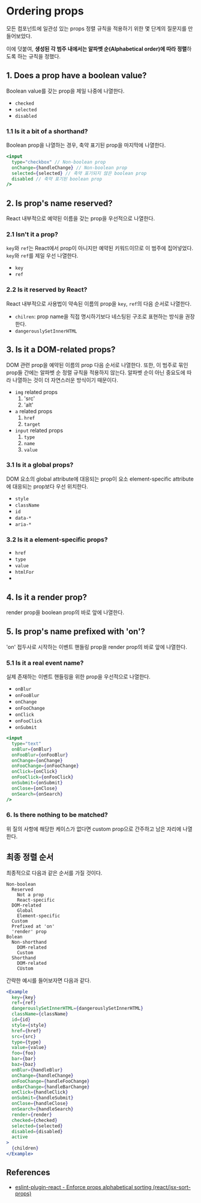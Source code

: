 # Ordering props

모든 컴포넌트에 일관성 있는 props 정렬 규칙을 적용하기 위한 몇 단계의 질문지를 만들어보았다.

이에 덧붙여, **생성된 각 범주 내에서는 알파벳 순(Alphabetical order)에 따라 정렬**하도록 하는 규칙을 정했다.

## 1. Does a prop have a boolean value?

Boolean value를 갖는 prop을 제일 나중에 나열한다.

* `checked`
* `selected`
* `disabled`

### 1.1 Is it a bit of a shorthand?

Boolean prop을 나열하는 경우, 축약 표기된 prop을 마지막에 나열한다.

```jsx
<input
  type="checkbox" // Non-boolean prop
  onChange={handleChange} // Non-boolean prop
  selected={selected} // 축약 표기되지 않은 boolean prop
  disabled // 축약 표기된 boolean prop
/>
```

## 2. Is prop's name reserved?

React 내부적으로 예약된 이름을 갖는 prop을 우선적으로 나열한다.

### 2.1 Isn't it a prop?

`key`와 `ref`는 React에서 prop이 아니지만 예약된 키워드이므로 이 범주에 집어넣었다. `key`와 `ref`를 제일 우선 나열한다.

* `key`
* `ref`

### 2.2 Is it reserved by React?

React 내부적으로 사용법이 약속된 이름의 prop을 `key`, `ref`의 다음 순서로 나열한다. 

* `chilren`: prop name을 직접 명시하기보다 네스팅된 구조로 표현하는 방식을 권장한다.
* `dangerouslySetInnerHTML`

## 3. Is it a DOM-related props?

DOM 관련 prop을 예약된 이름의 prop 다음 순서로 나열한다. 또한, 이 범주로 묶인 prop들 간에는 알파벳 순 정렬 규칙을 적용하지 않는다. 알파벳 순이 아닌 중요도에 따라 나열하는 것이 더 자연스러운 방식이기 때문이다.

* `img` related props
  1. 'src'
  2. 'alt'
* `a` related props
  1. `href`
  2. `target`
* `input` related props
  1. `type`
  2. `name`
  3. `value`

### 3.1 Is it a global props? 

DOM 요소의 global attribute에 대응되는 prop이 요소 element-specific attribute에 대응되는 prop보다 우선 위치한다.

* `style`
* `className`
* `id`
* `data-*`
* `aria-*`

### 3.2 Is it a element-specific props?

* `href`
* `type`
* `value`
* `htmlFor`
* 
## 4. Is it a render prop?

render prop을 boolean prop의 바로 앞에 나열한다.

## 5. Is prop's name prefixed with 'on'?

'on' 접두사로 시작하는 이벤트 핸들링 prop을 render prop의 바로 앞에 나열한다.

### 5.1 Is it a real event name?

실제 존재하는 이벤트 핸들링을 위한 prop을 우선적으로 나열한다.

* `onBlur`
* `onFooBlur`
* `onChange`
* `onFooChange`
* `onClick`
* `onFooClick`
* `onSubmit`

```jsx
<input
  type="text"
  onBlur={onBlur}
  onFooBlur={onFooBlur}
  onChange={onChange}
  onFooChange={onFooChange}
  onClick={onClick}
  onFooClick={onFooClick}
  onSubmit={onSubmit}
  onClose={onClose}
  onSearch={onSearch}
/>
```

### 6. Is there nothing to be matched?

위 질의 사항에 해당한 케이스가 없다면 custom prop으로 간주하고 남은 자리에 나열한다.

## 최종 정렬 순서

최종적으로 다음과 같은 순서를 가질 것이다.

```
Non-boolean
  Reserved
    Not a prop
    React-specific
  DOM-related
    Global
    Element-specific
  Custom
  Prefixed at 'on'
  'render' prop
Bolean
  Non-shorthand
    DOM-related
    Custom
  Shorthand
    DOM-related
    CUstom
```

간략한 예시를 들어보자면 다음과 같다.

```jsx
<Example
  key={key}
  ref={ref}
  dangerouslySetInnerHTML={dangerouslySetInnerHTML}
  className={className}
  id={id}
  style={style}
  href={href}
  src={src}
  type={type}
  value={value}
  foo={foo}
  bar={bar}
  baz={baz}
  onBlur={handleBlur}
  onChange={handleChange}
  onFooChange={handleFooChange}
  onBarChange={handleBarChange}
  onClick={handleClick}
  onSubmit={handleSubmit}
  onClose={handleClose}
  onSearch={handleSearch}
  render={render}
  checked={checked}
  selected={selected}
  disabled={disabled}
  active
>
  {children}
</Example>
```

## References

* [eslint-plugin-react - Enforce props alphabetical sorting (react/jsx-sort-props)](https://github.com/yannickcr/eslint-plugin-react/blob/master/docs/rules/jsx-sort-props.md)
